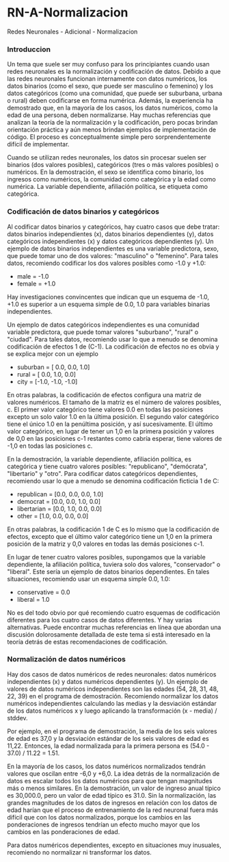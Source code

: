 # RN-A-Normalizacion
Redes Neuronales - Adicional - Normalizacion
### Introduccion ###

Un tema que suele ser muy confuso para los principiantes cuando usan redes neuronales es la normalización y codificación de datos. Debido a que las redes neuronales funcionan internamente con datos numéricos, los datos binarios (como el sexo, que puede ser masculino o femenino) y los datos categóricos (como una comunidad, que puede ser suburbana, urbana o rural) deben codificarse en forma numérica. Además, la experiencia ha demostrado que, en la mayoría de los casos, los datos numéricos, como la edad de una persona, deben normalizarse. Hay muchas referencias que analizan la teoría de la normalización y la codificación, pero pocas brindan orientación práctica y aún menos brindan ejemplos de implementación de código. El proceso es conceptualmente simple pero sorprendentemente difícil de implementar.  

Cuando se utilizan redes neuronales, los datos sin procesar suelen ser binarios (dos valores posibles), categóricos (tres o más valores posibles) o numéricos. En la demostración, el sexo se identifica como binario, los ingresos como numéricos, la comunidad como categórica y la edad como numérica. La variable dependiente, afiliación política, se etiqueta como categórica.  

### Codificación de datos binarios y categóricos ###

Al codificar datos binarios y categóricos, hay cuatro casos que debe tratar: datos binarios independientes (x), datos binarios dependientes (y), datos categóricos independientes (x) y datos categóricos dependientes (y). Un ejemplo de datos binarios independientes es una variable predictora, sexo, que puede tomar uno de dos valores: "masculino" o "femenino". Para tales datos, recomiendo codificar los dos valores posibles como -1.0 y +1.0:

* male   = -1.0  
* female = +1.0  

Hay investigaciones convincentes que indican que un esquema de -1.0, +1.0 es superior a un esquema simple de 0.0, 1.0 para variables binarias independientes.  

Un ejemplo de datos categóricos independientes es una comunidad variable predictora, que puede tomar valores "suburbano", "rural" o "ciudad". Para tales datos, recomiendo usar lo que a menudo se denomina codificación de efectos 1 de (C-1). La codificación de efectos no es obvia y se explica mejor con un ejemplo  

* suburban = [ 0.0,  0.0,  1.0]  
* rural    = [ 0.0,  1.0,  0.0]  
* city     = [-1.0, -1.0, -1.0]  

En otras palabras, la codificación de efectos configura una matriz de valores numéricos. El tamaño de la matriz es el número de valores posibles, c. El primer valor categórico tiene valores 0.0 en todas las posiciones excepto un solo valor 1.0 en la última posición. El segundo valor categórico tiene el único 1.0 en la penúltima posición, y así sucesivamente. El último valor categórico, en lugar de tener un 1,0 en la primera posición y valores de 0,0 en las posiciones c-1 restantes como cabría esperar, tiene valores de -1,0 en todas las posiciones c.  

En la demostración, la variable dependiente, afiliación política, es categórica y tiene cuatro valores posibles: "republicano", "demócrata", "libertario" y "otro". Para codificar datos categóricos dependientes, recomiendo usar lo que a menudo se denomina codificación ficticia 1 de C:

* republican  = [0.0, 0.0,  0.0,  1.0]  
* democrat    = [0.0, 0.0,  1.0,  0.0]  
* libertarian = [0.0, 1.0,  0.0,  0.0]  
* other       = [1.0, 0.0,  0.0,  0.0]  

En otras palabras, la codificación 1 de C es lo mismo que la codificación de efectos, excepto que el último valor categórico tiene un 1,0 en la primera posición de la matriz y 0,0 valores en todas las demás posiciones c-1.

En lugar de tener cuatro valores posibles, supongamos que la variable dependiente, la afiliación política, tuviera solo dos valores, "conservador" o "liberal". Este sería un ejemplo de datos binarios dependientes. En tales situaciones, recomiendo usar un esquema simple 0.0, 1.0:

* conservative  = 0.0
* liberal       = 1.0 

No es del todo obvio por qué recomiendo cuatro esquemas de codificación diferentes para los cuatro casos de datos diferentes. Y hay varias alternativas. Puede encontrar muchas referencias en línea que abordan una discusión dolorosamente detallada de este tema si está interesado en la teoría detrás de estas recomendaciones de codificación.

### Normalización de datos numéricos ###

Hay dos casos de datos numéricos de redes neuronales: datos numéricos independientes (x) y datos numéricos dependientes (y). Un ejemplo de valores de datos numéricos independientes son las edades (54, 28, 31, 48, 22, 39) en el programa de demostración. Recomiendo normalizar los datos numéricos independientes calculando las medias y la desviación estándar de los datos numéricos x y luego aplicando la transformación (x - media) / stddev.

Por ejemplo, en el programa de demostración, la media de los seis valores de edad es 37,0 y la desviación estándar de los seis valores de edad es 11,22. Entonces, la edad normalizada para la primera persona es (54.0 - 37.0) / 11.22 = 1.51.

En la mayoría de los casos, los datos numéricos normalizados tendrán valores que oscilan entre -6,0 y +6,0. La idea detrás de la normalización de datos es escalar todos los datos numéricos para que tengan magnitudes más o menos similares. En la demostración, un valor de ingreso anual típico es 30,000.0, pero un valor de edad típico es 31.0. Sin la normalización, las grandes magnitudes de los datos de ingresos en relación con los datos de edad harían que el proceso de entrenamiento de la red neuronal fuera más difícil que con los datos normalizados, porque los cambios en las ponderaciones de ingresos tendrían un efecto mucho mayor que los cambios en las ponderaciones de edad.

Para datos numéricos dependientes, excepto en situaciones muy inusuales, recomiendo no normalizar ni transformar los datos.
